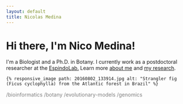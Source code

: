 ```yaml
---
layout: default
title: Nicolas Medina
---
```

# Hi there, I'm Nico Medina!

I'm a Biologist and a Ph.D. in Botany. I currently work as a postdoctoral researcher at the [EspindoLab.](https://espindolab.weebly.com/) Learn more [about me](/about) and [my research](/research).

	{% responsive_image path: 20160802_133914.jpg alt: "Strangler fig (Ficus cyclophylla) from the Atlantic forest in Brazil" %}

<span style="color:gray">/bioinformatics /botany /evolutionary-models /genomics</span>

